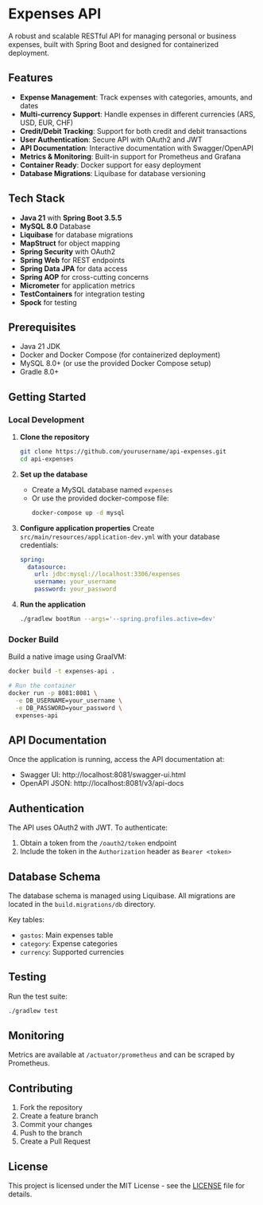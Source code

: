 # Expenses API

A robust and scalable RESTful API for managing personal or business expenses, built with Spring Boot and designed for containerized deployment.

## Features

- **Expense Management**: Track expenses with categories, amounts, and dates
- **Multi-currency Support**: Handle expenses in different currencies (ARS, USD, EUR, CHF)
- **Credit/Debit Tracking**: Support for both credit and debit transactions
- **User Authentication**: Secure API with OAuth2 and JWT
- **API Documentation**: Interactive documentation with Swagger/OpenAPI
- **Metrics & Monitoring**: Built-in support for Prometheus and Grafana
- **Container Ready**: Docker support for easy deployment
- **Database Migrations**: Liquibase for database versioning

## Tech Stack

- **Java 21** with **Spring Boot 3.5.5**
- **MySQL 8.0** Database
- **Liquibase** for database migrations
- **MapStruct** for object mapping
- **Spring Security** with OAuth2
- **Spring Web** for REST endpoints
- **Spring Data JPA** for data access
- **Spring AOP** for cross-cutting concerns
- **Micrometer** for application metrics
- **TestContainers** for integration testing
- **Spock** for testing

## Prerequisites

- Java 21 JDK
- Docker and Docker Compose (for containerized deployment)
- MySQL 8.0+ (or use the provided Docker Compose setup)
- Gradle 8.0+

## Getting Started

### Local Development

1. **Clone the repository**
   ```bash
   git clone https://github.com/yourusername/api-expenses.git
   cd api-expenses
   ```

2. **Set up the database**
   - Create a MySQL database named `expenses`
   - Or use the provided docker-compose file:
     ```bash
     docker-compose up -d mysql
     ```

3. **Configure application properties**
   Create `src/main/resources/application-dev.yml` with your database credentials:
   ```yaml
   spring:
     datasource:
       url: jdbc:mysql://localhost:3306/expenses
       username: your_username
       password: your_password
   ```

4. **Run the application**
   ```bash
   ./gradlew bootRun --args='--spring.profiles.active=dev'
   ```

### Docker Build

Build a native image using GraalVM:

```bash
docker build -t expenses-api .

# Run the container
docker run -p 8081:8081 \
  -e DB_USERNAME=your_username \
  -e DB_PASSWORD=your_password \
  expenses-api
```

## API Documentation

Once the application is running, access the API documentation at:
- Swagger UI: http://localhost:8081/swagger-ui.html
- OpenAPI JSON: http://localhost:8081/v3/api-docs

## Authentication

The API uses OAuth2 with JWT. To authenticate:

1. Obtain a token from the `/oauth2/token` endpoint
2. Include the token in the `Authorization` header as `Bearer <token>`

## Database Schema

The database schema is managed using Liquibase. All migrations are located in the `build.migrations/db` directory.

Key tables:
- `gastos`: Main expenses table
- `category`: Expense categories
- `currency`: Supported currencies

## Testing

Run the test suite:

```bash
./gradlew test
```

## Monitoring

Metrics are available at `/actuator/prometheus` and can be scraped by Prometheus.

## Contributing

1. Fork the repository
2. Create a feature branch
3. Commit your changes
4. Push to the branch
5. Create a Pull Request

## License

This project is licensed under the MIT License - see the [LICENSE](LICENSE) file for details.
